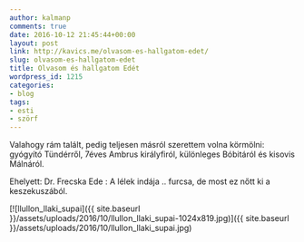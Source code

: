 ```yaml
---
author: kalmanp
comments: true
date: 2016-10-12 21:45:44+00:00
layout: post
link: http://kavics.me/olvasom-es-hallgatom-edet/
slug: olvasom-es-hallgatom-edet
title: Olvasom és hallgatom Edét
wordpress_id: 1215
categories:
- blog
tags:
- esti
- szörf
---
```


Valahogy rám talált, pedig teljesen másról szerettem volna körmölni: gyógyító Tündérről, 7éves Ambrus királyfiról, különleges Bóbitáról és kisovis Málnáról.

Ehelyett: Dr. Frecska Ede : A lélek indája .. furcsa, de most ez nőtt ki a keszekuszából.

[![llullon_llaki_supai]({{ site.baseurl }}/assets/uploads/2016/10/llullon_llaki_supai-1024x819.jpg)]({{ site.baseurl }}/assets/uploads/2016/10/llullon_llaki_supai.jpg)


